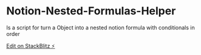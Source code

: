 # Notion-Nested-Formulas-Helper

Is a script for turn a Object into a nested notion formula with conditionals in order

[Edit on StackBlitz ⚡️](https://stackblitz.com/edit/typescript-5c6vxg)
